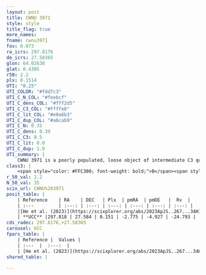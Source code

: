 ```yaml
---
layout: post
title: CWNU 3971
style: style
title_flag: true
more_names: 
fname: cwnu3971
fov: 0.073
ra_icrs: 297.8176
de_icrs: 27.58365
glon: 64.02638
glat: 0.4305
r50: 2.2
plx: 0.1514
UTI: "0.25"
UTI_COLOR: "#fdd7c3"
UTI_C_N_COL: "#feebcf"
UTI_C_dens_COL: "#fff2d5"
UTI_C_C3_COL: "#ffffe8"
UTI_C_lit_COL: "#e0a6b3"
UTI_C_dup_COL: "#a6cab9"
UTI_C_N: 0.35
UTI_C_dens: 0.39
UTI_C_C3: 0.5
UTI_C_lit: 0.0
UTI_C_dup: 1.0
UTI_summary: |
    CWNU 3971 is a poorly populated, loose object of intermediate C3 quality. It was recently reported in the literature.
class3: |
    <span style="color: #FFC300; font-weight: bold;">B</span><span style="color: #FFC300; font-weight: bold;">B</span>
r_50_val: 2.2
N_50_val: 35
scix_url: CWNU%203971
posit_table: |
    | Reference    | RA    | DEC   | Plx  | pmRA  | pmDE   |  Rv  |
    | :---         | :---: | :---: | :---: | :---: | :---: | :---: |
    |[He et al. (2023)](https://scixplorer.org/abs/2023ApJS..267...34H) | 297.82 | 27.589 | 0.159 | -2.782 | -4.91 | -- |
    | **UCC** |297.818 | 27.584 | 0.151 | -2.775 | -4.927 | -24.793 | 
cds_radec: 297.8176,+27.58365
carousel: UCC
fpars_table: |
    | Reference |  Values |
    | :---  |  :---:  |
    | [He et al. (2023)](https://scixplorer.org/abs/2023ApJS..267...34H) | `A0=5.55, m-M=15.8, logA=6.1` |
shared_table: |
    
---
```

